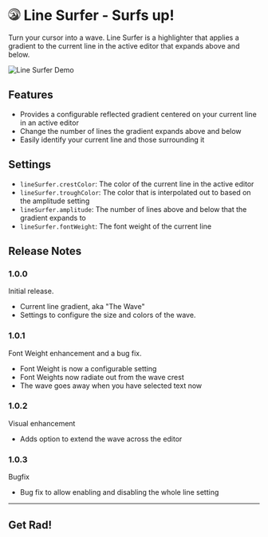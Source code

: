 # ![Line Surfer Logo](resources/logo-small.png) Line Surfer - Surfs up! 

Turn your cursor into a wave. Line Surfer is a highlighter that applies a gradient to the current line in the active editor that expands above and below.

![Line Surfer Demo](resources/line-surfer-demo.gif)

## Features

- Provides a configurable reflected gradient centered on your current line in an active editor
- Change the number of lines the gradient expands above and below
- Easily identify your current line and those surrounding it

## Settings

* `lineSurfer.crestColor`: The color of the current line in the active editor
* `lineSurfer.troughColor`: The color that is interpolated out to based on the amplitude setting
* `lineSurfer.amplitude`: The number of lines above and below that the gradient expands to
* `lineSurfer.fontWeight`: The font weight of the current line

## Release Notes

### 1.0.0

Initial release.
  
- Current line gradient, aka "The Wave"
- Settings to configure the size and colors of the wave.

### 1.0.1

Font Weight enhancement and a bug fix.
  
- Font Weight is now a configurable setting
- Font Weights now radiate out from the wave crest
- The wave goes away when you have selected text now

### 1.0.2

Visual enhancement
  
- Adds option to extend the wave across the editor

### 1.0.3

Bugfix
  
- Bug fix to allow enabling and disabling the whole line setting

----------------------------------------------------------------------------------------

## **Get Rad!**
